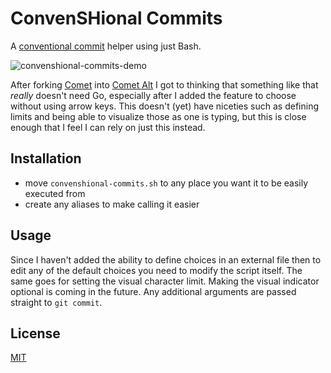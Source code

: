 # ConvenSHional Commits

A [conventional commit](https://www.conventionalcommits.org/en/v1.0.0/) helper using just Bash.

![convenshional-commits-demo](https://user-images.githubusercontent.com/5902545/195580236-f737842c-19d5-4bf3-81ff-ff6bd2451e18.gif)

After forking [Comet](https://github.com/liamg/comet) into [Comet Alt](https://github.com/usrme/comet-alt) I got to thinking that something like that _really_ doesn't need Go, especially after I added the feature to choose without using arrow keys. This doesn't (yet) have niceties such as defining limits and being able to visualize those as one is typing, but this is close enough that I feel I can rely on just this instead.

## Installation

- move `convenshional-commits.sh` to any place you want it to be easily executed from
- create any aliases to make calling it easier

## Usage

Since I haven't added the ability to define choices in an external file then to edit any of the default choices you need to modify the script itself. The same goes for setting the visual character limit. Making the visual indicator optional is coming in the future. Any additional arguments are passed straight to `git commit`.

## License

[MIT](/LICENSE)
